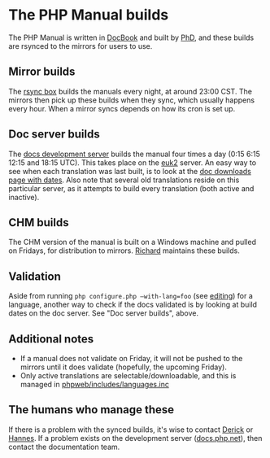 # The PHP Manual builds

The PHP Manual is written in [DocBook][docbook] and built by [PhD][phd], and
these builds are rsynced to the mirrors for users to use.

## Mirror builds
The [rsync box][rsync.php.net] builds the manuals every night, at around 23:00 CST.
The mirrors then pick up these builds when they sync, which usually happens every hour.
When a mirror syncs depends on how its cron is set up.

## Doc server builds
The [docs development server][docs.php.net] builds the manual four times a day
(0:15 6:15 12:15 and 18:15 UTC). This takes place on the [euk2][euk2] server.
An easy way to see when each translation was last built, is to look at the
[doc downloads page with dates][download-docs]. Also note that several old
translations reside on this particular server, as it attempts to build every
translation (both active and inactive).

## CHM builds
The CHM version of the manual is built on a Windows machine and pulled on Fridays,
for distribution to mirrors. [Richard][rquadling] maintains these builds.

## Validation
Aside from running `php configure.php –with-lang=foo` (see [editing](editing.php))
for a language, another way to check if the docs validated is by looking at build
dates on the doc server. See "Doc server builds", above.

## Additional notes
- If a manual does not validate on Friday, it will not be pushed to the mirrors
  until it does validate (hopefully, the upcoming Friday).
- Only active translations are selectable/downloadable, and this is managed in
  [phpweb/includes/languages.inc][languages.inc]

## The humans who manage these
If there is a problem with the synced builds, it's wise to contact
[Derick][derick] or [Hannes][bjori].
If a problem exists on the development server ([docs.php.net][docs.php.net]),
then contact the documentation team.

[docbook]: http://www.docbook.org/
[phd]: http://doc.php.net/phd.php
[rsync.php.net]: https://wiki.php.net/systems/sc1
[docs.php.net]: http://docs.php.net
[euk2]: https://wiki.php.net/systems/euk2
[download-docs]: http://docs.php.net/download-docs.php?sizes=1
[fetch-chms]: http://svn.php.net/viewvc/phpdoc/doc-base/trunk/scripts/fetch-chms.php?view=markup
[languages.inc]: http://git.php.net/?p=web/php.git;a=blob;f=include/languages.inc
[rquadling]: http://people.php.net/rquadling
[derick]: http://people.php.net/derick
[bjori]: http://people.php.net/bjori

